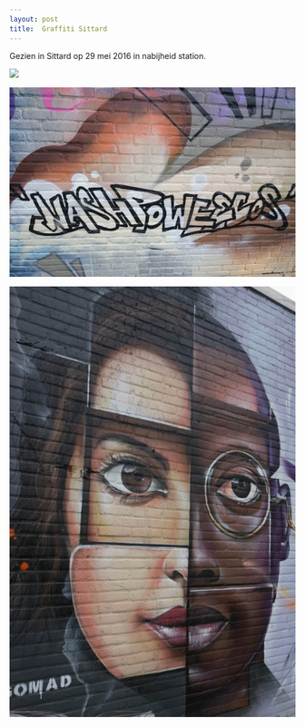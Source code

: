 ```yaml
---
layout: post
title:  Graffiti Sittard
---
```

Gezien in Sittard op 29 mei 2016 in nabijheid station.

![](/-folios/img/IMGP6474.jpg-2)


![](/img/IMGP6486.jpg-2)


![](/img/IMGP6494.jpg)
